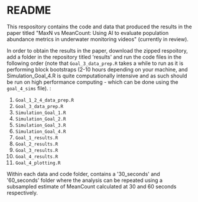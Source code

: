 # README

This respository contains the code and data that produced the results in the paper titled "MaxN vs MeanCount: Using AI to evaluate population abundance metrics in underwater monitoring videos" (currently in review).

In order to obtain the results in the paper, download the zipped respoitory, add a folder in the repository titled 'results' and run the code files in the following order (note that `Goal_3_data_prep.R` takes a while to run as it is performing block bootstraps (2-10 hours depending on your machine, and Simulation_Goal_4.R is quite computationally intensive and as such should be run on high performance computing - which can be done using the `goal_4_sims` file).  :

1. `Goal_1_2_4_data_prep.R`
2. `Goal_3_data_prep.R`
3. `Simulation_Goal_1.R`
4. `Simulation_Goal_2.R`
5. `Simulation_Goal_3.R`
6. `Simulation_Goal_4.R`
7. `Goal_1_results.R`
8. `Goal_2_results.R`
9. `Goal_3_results.R`
10. `Goal_4_results.R`
11. `Goal_4_plotting.R`

Within each data and code folder, contains a '30_seconds' and '60_seconds' folder where the analysis can be repeated using a subsampled estimate of MeanCount calculated at 30 and 60 seconds respectively.



